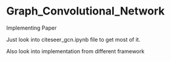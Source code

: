 # Graph_Convolutional_Network
Implementing Paper

Just look into citeseer_gcn.ipynb file to get most of it.

Also look into implementation from different framework